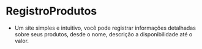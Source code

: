 # RegistroProdutos

 - Um site simples e intuitivo, você pode registrar informações detalhadas sobre seus produtos, desde o nome, descrição  a disponibilidade até o valor.

